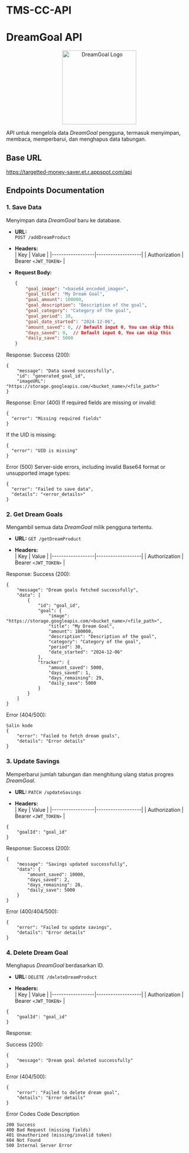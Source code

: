 # TMS-CC-API

# DreamGoal API

<div align="center">
  <img src="assets/app_logo.png" alt="DreamGoal Logo" width="200"/>
</div>

API untuk mengelola data *DreamGoal* pengguna, termasuk menyimpan, membaca, memperbarui, dan menghapus data tabungan.

## Base URL
https://targetted-money-saver.et.r.appspot.com/api

## Endpoints Documentation

### 1. **Save Data**
Menyimpan data *DreamGoal* baru ke database.

- **URL:**  
  `POST /addDreamProduct`

- **Headers:**  
  | Key             | Value             |
  |------------------|-------------------|
  | Authorization    | Bearer `<JWT_TOKEN>` |

- **Request Body:**
  ```json
  {
      "goal_image": "<base64_encoded_image>",
      "goal_title": "My Dream Goal",
      "goal_amount": 100000,
      "goal_description": "Description of the goal",
      "goal_category": "Category of the goal",
      "goal_period": 30,
      "goal_date_started": "2024-12-06",
      "amount_saved": 0, // Default input 0, You can skip this
      "days_saved": 0,  // Default input 0, You can skip this
      "daily_save": 5000
  }
Response:
Success (200):
```
{
    "message": "Data saved successfully",
    "id": "generated_goal_id",
    "imageURL": "https://storage.googleapis.com/<bucket_name>/<file_path>"
}
```
Response:
Error (400)
If required fields are missing or invalid:
```
{
  "error": "Missing required fields"
}
```
If the UID is missing:
```
{
  "error": "UID is missing"
}
```
Error (500)
Server-side errors, including invalid Base64 format or unsupported image types:
```
{
  "error": "Failed to save data",
  "details": "<error_details>"
}
```

### 2. **Get Dream Goals**
Mengambil semua data *DreamGoal* milik pengguna tertentu.

- **URL:**
`GET /getDreamProduct`

- **Headers:**  
  | Key             | Value             |
  |------------------|-------------------|
  | Authorization    | Bearer `<JWT_TOKEN>` |

Response:
Success (200):
```
{
    "message": "Dream goals fetched successfully",
    "data": [
        {
            "id": "goal_id",
            "goal": {
                "image": "https://storage.googleapis.com/<bucket_name>/<file_path>",
                "title": "My Dream Goal",
                "amount": 100000,
                "description": "Description of the goal",
                "category": "Category of the goal",
                "period": 30,
                "date_started": "2024-12-06"
            },
            "tracker": {
                "amount_saved": 5000,
                "days_saved": 1,
                "days_remaining": 29,
                "daily_save": 5000
            }
        }
    ]
}
```
Error (404/500):
```
Salin kode
{
    "error": "Failed to fetch dream goals",
    "details": "Error details"
}
```

### 3. **Update Savings**
Memperbarui jumlah tabungan dan menghitung ulang status progres *DreamGoal*.

- **URL:**
`PATCH /updateSavings`

- **Headers:**  
  | Key             | Value             |
  |------------------|-------------------|
  | Authorization    | Bearer `<JWT_TOKEN>` |


```
{
    "goalId": "goal_id"
}
```
Response:
Success (200):
```
{
    "message": "Savings updated successfully",
    "data": {
        "amount_saved": 10000,
        "days_saved": 2,
        "days_remaining": 28,
        "daily_save": 5000
    }
}
```
Error (400/404/500):
```
{
    "error": "Failed to update savings",
    "details": "Error details"
}
```
### 4. **Delete Dream Goal**
Menghapus *DreamGoal* berdasarkan ID.

- **URL:**
`DELETE /deleteDreamProduct`

- **Headers:**  
  | Key             | Value             |
  |------------------|-------------------|
  | Authorization    | Bearer `<JWT_TOKEN>` |

```
{
    "goalId": "goal_id"
}
```
Response:

Success (200):
```
{
    "message": "Dream goal deleted successfully"
}
```
Error (404/500):
```
{
    "error": "Failed to delete dream goal",
    "details": "Error details"
}
```
Error Codes
Code	Description
```
200	Success
400	Bad Request (missing fields)
401	Unauthorized (missing/invalid token)
404	Not Found
500	Internal Server Error
```

